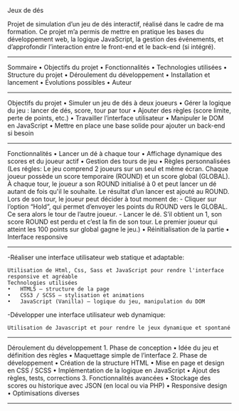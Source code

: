 Jeux de dés

Projet de simulation d’un jeu de dés interactif, réalisé dans le cadre de ma formation. Ce projet m’a permis de mettre en pratique les bases du développement web, la logique JavaScript, la gestion des événements, et d’approfondir l’interaction entre le front-end et le back-end (si intégré).

---

Sommaire
• Objectifs du projet
• Fonctionnalités
• Technologies utilisées
• Structure du projet
• Déroulement du développement
• Installation et lancement
• Évolutions possibles
• Auteur

---

Objectifs du projet
• Simuler un jeu de dés à deux joueurs
• Gérer la logique du jeu : lancer de dés, score, tour par tour
• Ajouter des règles (score limite, perte de points, etc.)
• Travailler l’interface utilisateur
• Manipuler le DOM en JavaScript
• Mettre en place une base solide pour ajouter un back-end si besoin

---

Fonctionnalités
• Lancer un dé à chaque tour
• Affichage dynamique des scores et du joueur actif
• Gestion des tours de jeu
• Règles personnalisées (Les régles:
Le jeu comprend 2 joueurs sur un seul et même écran.
Chaque joueur possède un score temporaire (ROUND) et un score global (GLOBAL).
À chaque tour, le joueur a son ROUND initialisé à 0 et peut lancer un dé autant de fois qu'il le souhaite. Le
résultat d’un lancer est ajouté au ROUND.
Lors de son tour, le joueur peut décider à tout moment de: - Cliquer sur l’option “Hold”, qui permet d’envoyer les points du ROUND vers le GLOBAL. Ce sera alors le
tour de l’autre joueur. - Lancer le dé. S’il obtient un 1, son score ROUND est perdu et c’est la fin de son tour.
Le premier joueur qui atteint les 100 points sur global gagne le jeu.)
• Réinitialisation de la partie
• Interface responsive

---

-Réaliser une interface utilisateur web statique et adaptable:

    Utilisation de Html, Css, Sass et JavaScript pour rendre l'interface responsive et agréable
    Technologies utilisées
    •	HTML5 — structure de la page
    •	CSS3 / SCSS — stylisation et animations
    •	JavaScript (Vanilla) — logique du jeu, manipulation du DOM

-Développer une interface utilisateur web dynamique:

    Utilisation de Javascript et pour rendre le jeux dynamique et spontané

---

Déroulement du développement 1. Phase de conception
• Idée du jeu et définition des règles
• Maquettage simple de l’interface 2. Phase de développement
• Création de la structure HTML
• Mise en page et design en CSS / SCSS
• Implémentation de la logique en JavaScript
• Ajout des règles, tests, corrections 3. Fonctionnalités avancées
• Stockage des scores ou historique avec JSON (en local ou via PHP)
• Responsive design
• Optimisations diverses

---
